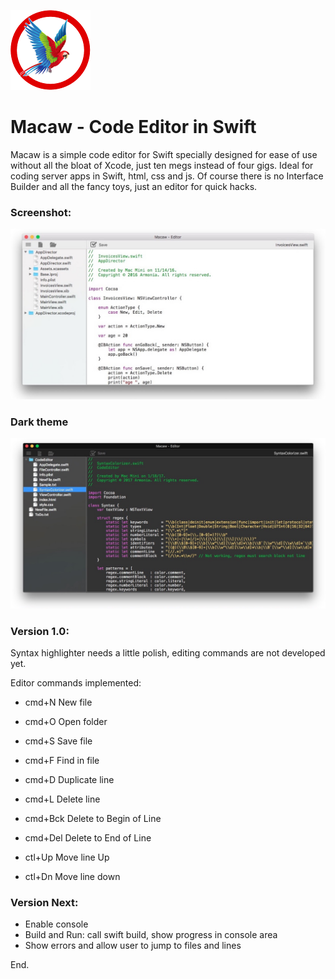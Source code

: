 ![Macaw](https://raw.githubusercontent.com/kuyawa/CodeEditor/master/CodeEditor/Assets.xcassets/AppIcon.appiconset/macaweditor128.png)

# Macaw - Code Editor in Swift

Macaw is a simple code editor for Swift specially designed for ease of use without all the bloat of Xcode, just ten megs instead of four gigs. Ideal for coding server apps in Swift, html, css and js. Of course there is no Interface Builder and all the fancy toys, just an editor for quick hacks.

### Screenshot:

![Screenshot](https://raw.githubusercontent.com/kuyawa/CodeEditor/master/Screenshots/Screenshot.jpg)

### Dark theme

![Screenshot](https://raw.githubusercontent.com/kuyawa/CodeEditor/master/Screenshots/Screenshot2.jpg)


### Version 1.0:

Syntax highlighter needs a little polish, editing commands are not developed yet.

Editor commands implemented:

- cmd+N  New file
- cmd+O  Open folder
- cmd+S  Save file
- cmd+F  Find in file

- cmd+D   Duplicate line
- cmd+L   Delete line
- cmd+Bck Delete to Begin of Line
- cmd+Del Delete to End of Line

- ctl+Up Move line Up
- ctl+Dn Move line down

### Version Next:

- Enable console
- Build and Run: call swift build, show progress in console area
- Show errors and allow user to jump to files and lines

End.
